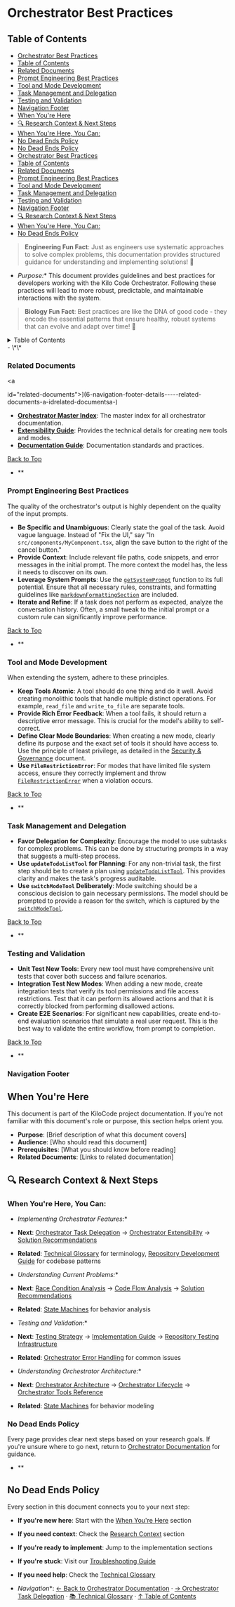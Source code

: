 # Orchestrator Best Practices

## Table of Contents

* [Orchestrator Best Practices](#orchestrator-best-practices)
* [Table of Contents](#table-of-contents)
* [Related Documents](#related-documents)
* [Prompt Engineering Best Practices](#prompt-engineering-best-practices)
* [Tool and Mode Development](#tool-and-mode-development)
* [Task Management and Delegation](#task-management-and-delegation)
* [Testing and Validation](#testing-and-validation)
* [Navigation Footer](#navigation-footer)
* [When You're Here](#when-youre-here)
* [🔍 Research Context & Next Steps](#-research-context--next-steps)
* [When You're Here, You Can:](#when-youre-here-you-can)
* [No Dead Ends Policy](#no-dead-ends-policy)
* [No Dead Ends Policy](#no-dead-ends-policy)
* [Orchestrator Best Practices](#orchestrator-best-practices)
* [Table of Contents](#table-of-contents)
* [Related Documents](#related-documents)
* [Prompt Engineering Best Practices](#prompt-engineering-best-practices)
* [Tool and Mode Development](#tool-and-mode-development)
* [Task Management and Delegation](#task-management-and-delegation)
* [Testing and Validation](#testing-and-validation)
* [Navigation Footer](#navigation-footer)
* [🔍 Research Context & Next Steps](#-research-context--next-steps)
* [When You're Here, You Can:](#when-youre-here-you-can)
* [No Dead Ends Policy](#no-dead-ends-policy)

> **Engineering Fun Fact**: Just as engineers use systematic approaches to solve complex problems,
> this documentation provides structured guidance for understanding and implementing solutions! 🔧

* *Purpose:*\* This document provides guidelines and best practices for developers working with the
  Kilo Code Orchestrator. Following these practices will lead to more robust, predictable, and
  maintainable interactions with the system.

> **Biology Fun Fact**: Best practices are like the DNA of good code - they encode the essential
> patterns that ensure healthy, robust systems that can evolve and adapt over time! 🧬

<details>
<summary>Table of Contents</summary>
- [1. Related Documents](#related-documents)
- [2. Prompt Engineering Best Practices](#prompt-engineering-best-practices)
- [3. Tool and Mode Development](#tool-and-mode-development)
- [4. Task Management and Delegation](#task-management-and-delegation)
- [5. Testing and Validation](#testing-and-validation)
- \[6. Navigation Footer

</details>
- \*\*

### Related Documents

\<a

id="related-documents"></a>]\(6-navigation-footer-details-----related-documents-a-idrelated-documentsa-)

* **[Orchestrator Master Index](../orchestrator/ORCHESTRATOR_INDEX.md)**: The master index for all
  orchestrator
  documentation.
* **[Extensibility Guide](ORCHESTRATOR_EXTENSIBILITY.md)**: Provides the technical details
  for creating new tools and modes.
* **[Documentation Guide](../../../DOCUMENTATION_GUIDE.md)**: Documentation standards and practices.

[Back to Top](#orchestrator-best-practices)

* \*\*

### Prompt Engineering Best Practices

<a id="prompt-engineering-best-practices"></a>

The quality of the orchestrator's output is highly dependent on the quality of the input prompts.

* **Be Specific and Unambiguous**: Clearly state the goal of the task. Avoid vague language. Instead
  of "Fix the UI," say "In `src/components/MyComponent.tsx`, align the save button to the right of
  the cancel button."
* **Provide Context**: Include relevant file paths, code snippets, and error messages in the initial
  prompt. The more context the model has, the less it needs to discover on its own.
* **Leverage System Prompts**: Use the [`getSystemPrompt`](`[FILE_MOVED_OR_RENAMED]`#L2499) function
  to its full potential. Ensure that all necessary rules, constraints, and formatting guidelines
  like [`markdownFormattingSection`](../../src/core/prompts/sections/markdown-formatting.ts#L1) are
  included.
* **Iterate and Refine**: If a task does not perform as expected, analyze the conversation history.
  Often, a small tweak to the initial prompt or a custom rule can significantly improve performance.

[Back to Top](#orchestrator-best-practices)

* \*\*

### Tool and Mode Development

<a id="tool-and-mode-development"></a>

When extending the system, adhere to these principles.

* **Keep Tools Atomic**: A tool should do one thing and do it well. Avoid creating monolithic tools
  that handle multiple distinct operations. For example, `read_file` and `write_to_file` are
  separate tools.
* **Provide Rich Error Feedback**: When a tool fails, it should return a descriptive error message.
  This is crucial for the model's ability to self-correct.
* **Define Clear Mode Boundaries**: When creating a new mode, clearly define its purpose and the
  exact set of tools it should have access to. Use the principle of least privilege, as detailed in
  the [Security & Governance](ORCHESTRATOR_SECURITY_GOVERNANCE.md) document.
* **Use `FileRestrictionError`**: For modes that have limited file system access, ensure they
  correctly implement and throw [`FileRestrictionError`](`[FILE_MOVED_OR_RENAMED]`#L157) when a
  violation occurs.

[Back to Top](#orchestrator-best-practices)

* \*\*

### Task Management and Delegation

<a id="task-management-and-delegation"></a>

* **Favor Delegation for Complexity**: Encourage the model to use subtasks for complex problems.
  This can be done by structuring prompts in a way that suggests a multi-step process.
* **Use `updateTodoListTool` for Planning**: For any non-trivial task, the first step should be to
  create a plan using [`updateTodoListTool`](../../src/core/tools/updateTodoListTool.ts#L156). This
  provides clarity and makes the task's progress auditable.
* **Use `switchModeTool` Deliberately**: Mode switching should be a conscious decision to gain
  necessary permissions. The model should be prompted to provide a reason for the switch, which is
  captured by the [`switchModeTool`](../../src/core/tools/switchModeTool.ts#L8).

[Back to Top](#orchestrator-best-practices)

* \*\*

### Testing and Validation

<a id="testing-and-validation"></a>

* **Unit Test New Tools**: Every new tool must have comprehensive unit tests that cover both success
  and failure scenarios.
* **Integration Test New Modes**: When adding a new mode, create integration tests that verify its
  tool permissions and file access restrictions. Test that it can perform its allowed actions and
  that it is correctly blocked from performing disallowed actions.
* **Create E2E Scenarios**: For significant new capabilities, create end-to-end evaluation scenarios
  that simulate a real user request. This is the best way to validate the entire workflow, from
  prompt to completion.

[Back to Top](#orchestrator-best-practices)

* \*\*

### Navigation Footer

<a id="navigation-footer"></a>

## When You're Here

This document is part of the KiloCode project documentation. If you're not familiar with this
document's role or purpose, this section helps orient you.

* **Purpose**: \[Brief description of what this document covers]
* **Audience**: \[Who should read this document]
* **Prerequisites**: \[What you should know before reading]
* **Related Documents**: \[Links to related documentation]

## 🔍 Research Context & Next Steps

### When You're Here, You Can:

* *Implementing Orchestrator Features:*\*

* **Next**: [Orchestrator Task Delegation](ORCHESTRATOR_TASK_DELEGATION.md) →
  [Orchestrator Extensibility](ORCHESTRATOR_EXTENSIBILITY.md) →
  [Solution Recommendations](SOLUTION_RECOMMENDATIONS.md)

* **Related**: [Technical Glossary](../../../GLOSSARY.md) for terminology,
  [Repository Development Guide](GETTING_STARTED.md) for codebase
  patterns

* *Understanding Current Problems:*\*

* **Next**: [Race Condition Analysis](../README.md) →
  [Code Flow Analysis](CODE_FLOW_ANALYSIS.md) →
  [Solution Recommendations](SOLUTION_RECOMMENDATIONS.md)

* **Related**: [State Machines](../README.md) for behavior analysis

* *Testing and Validation:*\*

* **Next**: [Testing Strategy](../../../testing/TESTING_STRATEGY.md) →
  [Implementation Guide](../architecture/API_DUPLICATION_DEBUG_IMPLEMENTATION.md) →
  [Repository Testing Infrastructure](../../../testing/TESTING_STRATEGY.md)

* **Related**: [Orchestrator Error Handling](ORCHESTRATOR_ERROR_HANDLING.md) for common issues

* *Understanding Orchestrator Architecture:*\*

* **Next**: [Orchestrator Architecture](ORCHESTRATOR_ARCHITECTURE.md) →
  [Orchestrator Lifecycle](ORCHESTRATOR_LIFECYCLE.md) →
  [Orchestrator Tools Reference](ORCHESTRATOR_TOOLS_REFERENCE.md)

* **Related**: [State Machines](../README.md) for behavior modeling

### No Dead Ends Policy

Every page provides clear next steps based on your research goals. If you're unsure where to go
next, return to [Orchestrator Documentation](README.md) for guidance.

* \*\*

## No Dead Ends Policy

Every section in this document connects you to your next step:

* **If you're new here**: Start with the [When You're Here](#when-youre-here) section

* **If you need context**: Check the [Research Context](#research-context) section

* **If you're ready to implement**: Jump to the implementation sections

* **If you're stuck**: Visit our [Troubleshooting Guide](../../../tools/TROUBLESHOOTING_GUIDE.md)

* **If you need help**: Check the [Technical Glossary](../../../GLOSSARY.md)

* *Navigation*\*: [← Back to Orchestrator Documentation](README.md) ·
  [→ Orchestrator Task Delegation](ORCHESTRATOR_TASK_DELEGATION.md) ·
  [📚 Technical Glossary](../../../GLOSSARY.md) · [↑ Table of Contents](#-research-context--next-steps)
